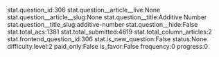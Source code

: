 stat.question_id:306
stat.question__article__live:None
stat.question__article__slug:None
stat.question__title:Additive Number
stat.question__title_slug:additive-number
stat.question__hide:False
stat.total_acs:1381
stat.total_submitted:4619
stat.total_column_articles:2
stat.frontend_question_id:306
stat.is_new_question:False
status:None
difficulty.level:2
paid_only:False
is_favor:False
frequency:0
progress:0
